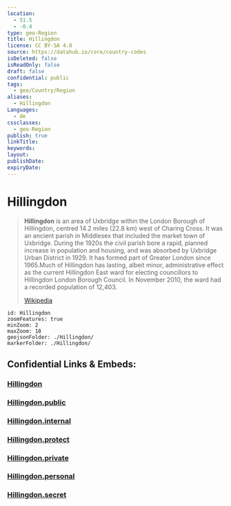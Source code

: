 ```yaml
---
location:
  - 51.5
  - -0.4
type: geo-Region
title: Hillingdon
license: CC BY-SA 4.0
source: https://datahub.io/core/country-codes
isDeleted: false
isReadOnly: false
draft: false
confidential: public
tags:
  - geo/Country/Region
aliases:
  - Hillingdon
Languages:
  - de
cssclasses:
  - geo-Region
publish: true
linkTitle:
keywords:
layout:
publishDate:
expiryDate:
---
```


# Hillingdon
> **Hillingdon** is an area of Uxbridge within the London Borough of Hillingdon, centred 14.2 miles (22.8 km) west of Charing Cross. It was an ancient parish in Middlesex that included the market town of Uxbridge. During the 1920s the civil parish bore a rapid, planned increase in population and housing, and was absorbed by Uxbridge Urban District in 1929. It has formed part of Greater London since 1965.Much of Hillingdon has lasting, albeit minor, administrative effect as the current Hillingdon East ward for electing councillors to Hillingdon London Borough Council. In November 2010, the ward had a recorded population of 12,403.
>
> [Wikipedia](https://en.wikipedia.org/wiki/Hillingdon)


```leaflet
id: Hillingdon
zoomFeatures: true 
minZoom: 2 
maxZoom: 18
geojsonFolder: ./Hillingdon/
markerFolder: ./Hillingdon/
```


## Confidential Links & Embeds: 

### [Hillingdon](/_Standards/Earth/Continent/Europe/Europe~North/UK/England/Regions~England/London,Greater/cities~GreaterLondon/Hillingdon.md) 

### [Hillingdon.public](/_public/Earth/Continent/Europe/Europe~North/UK/England/Regions~England/London,Greater/cities~GreaterLondon/Hillingdon.public.md) 

### [Hillingdon.internal](/_internal/Earth/Continent/Europe/Europe~North/UK/England/Regions~England/London,Greater/cities~GreaterLondon/Hillingdon.internal.md) 

### [Hillingdon.protect](/_protect/Earth/Continent/Europe/Europe~North/UK/England/Regions~England/London,Greater/cities~GreaterLondon/Hillingdon.protect.md) 

### [Hillingdon.private](/_private/Earth/Continent/Europe/Europe~North/UK/England/Regions~England/London,Greater/cities~GreaterLondon/Hillingdon.private.md) 

### [Hillingdon.personal](/_personal/Earth/Continent/Europe/Europe~North/UK/England/Regions~England/London,Greater/cities~GreaterLondon/Hillingdon.personal.md) 

### [Hillingdon.secret](/_secret/Earth/Continent/Europe/Europe~North/UK/England/Regions~England/London,Greater/cities~GreaterLondon/Hillingdon.secret.md)

